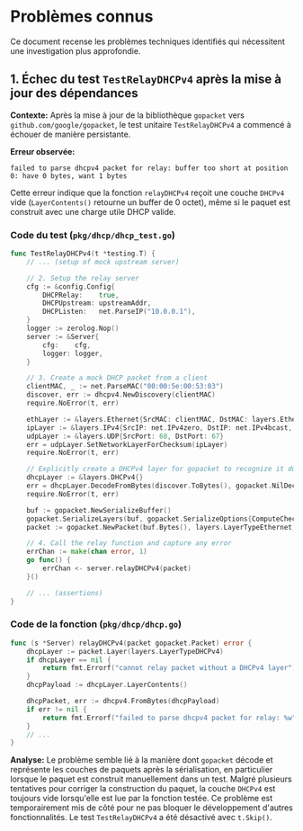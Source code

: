 # Problèmes connus

Ce document recense les problèmes techniques identifiés qui nécessitent une investigation plus approfondie.

## 1. Échec du test `TestRelayDHCPv4` après la mise à jour des dépendances

**Contexte:**
Après la mise à jour de la bibliothèque `gopacket` vers `github.com/google/gopacket`, le test unitaire `TestRelayDHCPv4` a commencé à échouer de manière persistante.

**Erreur observée:**
```
failed to parse dhcpv4 packet for relay: buffer too short at position 0: have 0 bytes, want 1 bytes
```
Cette erreur indique que la fonction `relayDHCPv4` reçoit une couche `DHCPv4` vide (`LayerContents()` retourne un buffer de 0 octet), même si le paquet est construit avec une charge utile DHCP valide.

### Code du test (`pkg/dhcp/dhcp_test.go`)
```go
func TestRelayDHCPv4(t *testing.T) {
	// ... (setup of mock upstream server)

	// 2. Setup the relay server
	cfg := &config.Config{
		DHCPRelay:    true,
		DHCPUpstream: upstreamAddr,
		DHCPListen:   net.ParseIP("10.0.0.1"),
	}
	logger := zerolog.Nop()
	server := &Server{
		cfg:    cfg,
		logger: logger,
	}

	// 3. Create a mock DHCP packet from a client
	clientMAC, _ := net.ParseMAC("00:00:5e:00:53:03")
	discover, err := dhcpv4.NewDiscovery(clientMAC)
	require.NoError(t, err)

	ethLayer := &layers.Ethernet{SrcMAC: clientMAC, DstMAC: layers.EthernetBroadcast, EthernetType: layers.EthernetTypeIPv4}
	ipLayer := &layers.IPv4{SrcIP: net.IPv4zero, DstIP: net.IPv4bcast, Protocol: layers.IPProtocolUDP}
	udpLayer := &layers.UDP{SrcPort: 68, DstPort: 67}
	err = udpLayer.SetNetworkLayerForChecksum(ipLayer)
	require.NoError(t, err)

	// Explicitly create a DHCPv4 layer for gopacket to recognize it during parsing.
	dhcpLayer := &layers.DHCPv4{}
	err = dhcpLayer.DecodeFromBytes(discover.ToBytes(), gopacket.NilDecodeFeedback)
	require.NoError(t, err)

	buf := gopacket.NewSerializeBuffer()
	gopacket.SerializeLayers(buf, gopacket.SerializeOptions{ComputeChecksums: true, FixLengths: true}, ethLayer, ipLayer, udpLayer, dhcpLayer)
	packet := gopacket.NewPacket(buf.Bytes(), layers.LayerTypeEthernet, gopacket.Default)

	// 4. Call the relay function and capture any error
	errChan := make(chan error, 1)
	go func() {
		errChan <- server.relayDHCPv4(packet)
	}()

	// ... (assertions)
}
```

### Code de la fonction (`pkg/dhcp/dhcp.go`)
```go
func (s *Server) relayDHCPv4(packet gopacket.Packet) error {
	dhcpLayer := packet.Layer(layers.LayerTypeDHCPv4)
	if dhcpLayer == nil {
		return fmt.Errorf("cannot relay packet without a DHCPv4 layer")
	}
	dhcpPayload := dhcpLayer.LayerContents()

	dhcpPacket, err := dhcpv4.FromBytes(dhcpPayload)
	if err != nil {
		return fmt.Errorf("failed to parse dhcpv4 packet for relay: %w", err)
	}
    // ...
}
```

**Analyse:**
Le problème semble lié à la manière dont `gopacket` décode et représente les couches de paquets après la sérialisation, en particulier lorsque le paquet est construit manuellement dans un test. Malgré plusieurs tentatives pour corriger la construction du paquet, la couche `DHCPv4` est toujours vide lorsqu'elle est lue par la fonction testée. Ce problème est temporairement mis de côté pour ne pas bloquer le développement d'autres fonctionnalités. Le test `TestRelayDHCPv4` a été désactivé avec `t.Skip()`.